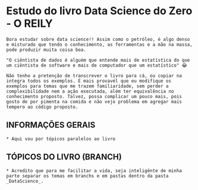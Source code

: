 # Estudo do livro Data Science do Zero - O REILY

    Bora estudar sobre data science!! Assim como o petróleo, é algo denso e misturado que tendo o conhecimento, as ferramentas e a mão na massa, pode produzir muita coisa boa. 

    "O ciêntista de dados é alguém que entende mais de estatística do que um ciêntista de software e mais de computador que um estatístico" 😂

    Não tenho a pretenção de transcrever o livro para cá, ou copiar na integra todos os exemplos. É mais provavél que eu modifique os exemplos para temas que me trazem familiaridade, sem perder a complexibilidade nem a ação executada, além ter equivalência no conhecimento proposto. Talvez, possa complicar um pouco mais, pois gosto de por pimenta na comida e não vejo problema em agregar mais tempero ao código proposto. 

## INFORMAÇÕES GERAIS
    * Aqui vou por tópicos paralelos ao livro

## TÓPICOS DO LIVRO (BRANCH)
    * Acredito que para me facilitar a vida, seja inteligênte de minha parte separar os temas em branchs e em pastas dentro da pasta _DataScience_. 

### 